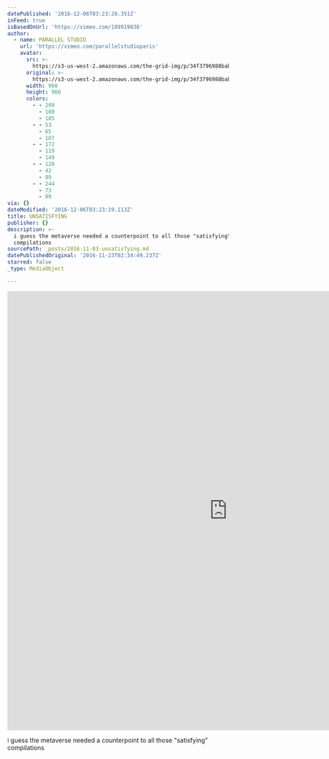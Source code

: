 ```yaml
---
datePublished: '2016-12-06T03:23:28.351Z'
inFeed: true
isBasedOnUrl: 'https://vimeo.com/189919038'
author:
  - name: PARALLEL STUDIO
    url: 'https://vimeo.com/parallelstudioparis'
    avatar:
      src: >-
        https://s3-us-west-2.amazonaws.com/the-grid-img/p/34f3796988babda8b99ec67d14321e5b27508ff2.jpg
      original: >-
        https://s3-us-west-2.amazonaws.com/the-grid-img/p/34f3796988babda8b99ec67d14321e5b27508ff2.jpg
      width: 960
      height: 960
      colors:
        - - 209
          - 180
          - 185
        - - 53
          - 65
          - 107
        - - 172
          - 119
          - 149
        - - 128
          - 42
          - 89
        - - 244
          - 73
          - 89
via: {}
dateModified: '2016-12-06T03:23:19.113Z'
title: UNSATISFYING
publisher: {}
description: >-
  i guess the metaverse needed a counterpoint to all those "satisfying"
  compilations
sourcePath: _posts/2016-11-03-unsatisfying.md
datePublishedOriginal: '2016-11-23T02:34:49.237Z'
starred: false
_type: MediaObject

---
```

<iframe src="https://cdn.embedly.com/widgets/media.html?src=https%3A%2F%2Fplayer.vimeo.com%2Fvideo%2F189919038&amp;url=https%3A%2F%2Fvimeo.com%2F189919038&amp;image=https%3A%2F%2Fi.vimeocdn.com%2Fvideo%2F600474889_960.jpg&amp;key=b7d04c9b404c499eba89ee7072e1c4f7&amp;type=text%2Fhtml&amp;schema=vimeo" width="1000" height="1000" scrolling="no" frameborder="0" allowfullscreen="" style=""></iframe>

i guess the metaverse needed a counterpoint to all those "satisfying" compilations